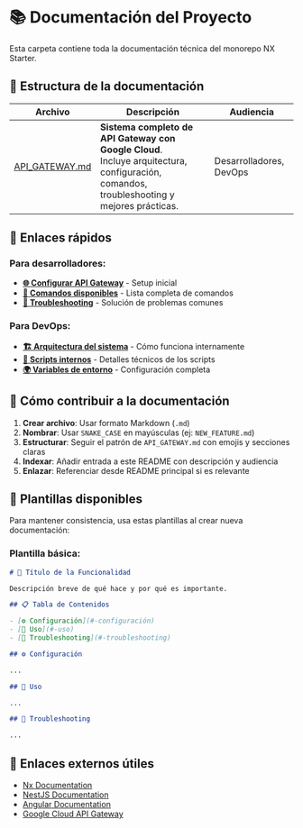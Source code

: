 # 📚 Documentación del Proyecto

Esta carpeta contiene toda la documentación técnica del monorepo NX Starter.

## 📁 Estructura de la documentación

| Archivo                          | Descripción                                                                                                                                   | Audiencia               |
| -------------------------------- | --------------------------------------------------------------------------------------------------------------------------------------------- | ----------------------- |
| [API_GATEWAY.md](API_GATEWAY.md) | **Sistema completo de API Gateway con Google Cloud**.<br/>Incluye arquitectura, configuración, comandos, troubleshooting y mejores prácticas. | Desarrolladores, DevOps |

## 🚀 Enlaces rápidos

### Para desarrolladores:

- **[🌐 Configurar API Gateway](API_GATEWAY.md#️-configuración)** - Setup inicial
- **[📝 Comandos disponibles](API_GATEWAY.md#-comandos-disponibles)** - Lista completa de comandos
- **[🐛 Troubleshooting](API_GATEWAY.md#-troubleshooting)** - Solución de problemas comunes

### Para DevOps:

- **[🏗️ Arquitectura del sistema](API_GATEWAY.md#️-arquitectura)** - Cómo funciona internamente
- **[🔧 Scripts internos](API_GATEWAY.md#-scripts-internos)** - Detalles técnicos de los scripts
- **[🌍 Variables de entorno](API_GATEWAY.md#-variables-de-entorno)** - Configuración completa

## 📖 Cómo contribuir a la documentación

1. **Crear archivo**: Usar formato Markdown (`.md`)
2. **Nombrar**: Usar `SNAKE_CASE` en mayúsculas (ej: `NEW_FEATURE.md`)
3. **Estructurar**: Seguir el patrón de `API_GATEWAY.md` con emojis y secciones claras
4. **Indexar**: Añadir entrada a este README con descripción y audiencia
5. **Enlazar**: Referenciar desde README principal si es relevante

## 🎯 Plantillas disponibles

Para mantener consistencia, usa estas plantillas al crear nueva documentación:

### Plantilla básica:

```markdown
# 🚀 Título de la Funcionalidad

Descripción breve de qué hace y por qué es importante.

## 📋 Tabla de Contenidos

- [⚙️ Configuración](#️-configuración)
- [🚀 Uso](#-uso)
- [🐛 Troubleshooting](#-troubleshooting)

## ⚙️ Configuración

...

## 🚀 Uso

...

## 🐛 Troubleshooting

...
```

## 🔗 Enlaces externos útiles

- [Nx Documentation](https://nx.dev/getting-started/intro)
- [NestJS Documentation](https://docs.nestjs.com/)
- [Angular Documentation](https://angular.dev/)
- [Google Cloud API Gateway](https://cloud.google.com/api-gateway/docs)
